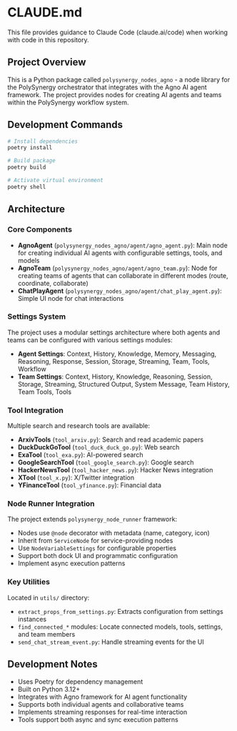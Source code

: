 # CLAUDE.md

This file provides guidance to Claude Code (claude.ai/code) when working with code in this repository.

## Project Overview

This is a Python package called `polysynergy_nodes_agno` - a node library for the PolySynergy orchestrator that integrates with the Agno AI agent framework. The project provides nodes for creating AI agents and teams within the PolySynergy workflow system.

## Development Commands

```bash
# Install dependencies
poetry install

# Build package
poetry build

# Activate virtual environment
poetry shell
```

## Architecture

### Core Components

- **AgnoAgent** (`polysynergy_nodes_agno/agent/agno_agent.py`): Main node for creating individual AI agents with configurable settings, tools, and models
- **AgnoTeam** (`polysynergy_nodes_agno/agent/agno_team.py`): Node for creating teams of agents that can collaborate in different modes (route, coordinate, collaborate)
- **ChatPlayAgent** (`polysynergy_nodes_agno/agent/chat_play_agent.py`): Simple UI node for chat interactions

### Settings System

The project uses a modular settings architecture where both agents and teams can be configured with various settings modules:

- **Agent Settings**: Context, History, Knowledge, Memory, Messaging, Reasoning, Response, Session, Storage, Streaming, Team, Tools, Workflow
- **Team Settings**: Context, History, Knowledge, Reasoning, Session, Storage, Streaming, Structured Output, System Message, Team History, Team Tools, Tools

### Tool Integration

Multiple search and research tools are available:
- **ArxivTools** (`tool_arxiv.py`): Search and read academic papers
- **DuckDuckGoTool** (`tool_duck_duck_go.py`): Web search
- **ExaTool** (`tool_exa.py`): AI-powered search
- **GoogleSearchTool** (`tool_google_search.py`): Google search
- **HackerNewsTool** (`tool_hacker_news.py`): Hacker News integration  
- **XTool** (`tool_x.py`): X/Twitter integration
- **YFinanceTool** (`tool_yfinance.py`): Financial data

### Node Runner Integration

The project extends `polysynergy_node_runner` framework:
- Nodes use `@node` decorator with metadata (name, category, icon)
- Inherit from `ServiceNode` for service-providing nodes
- Use `NodeVariableSettings` for configurable properties
- Support both dock UI and programmatic configuration
- Implement async execution patterns

### Key Utilities

Located in `utils/` directory:
- `extract_props_from_settings.py`: Extracts configuration from settings instances
- `find_connected_*` modules: Locate connected models, tools, settings, and team members
- `send_chat_stream_event.py`: Handle streaming events for the UI

## Development Notes

- Uses Poetry for dependency management
- Built on Python 3.12+
- Integrates with Agno framework for AI agent functionality
- Supports both individual agents and collaborative teams
- Implements streaming responses for real-time interaction
- Tools support both async and sync execution patterns